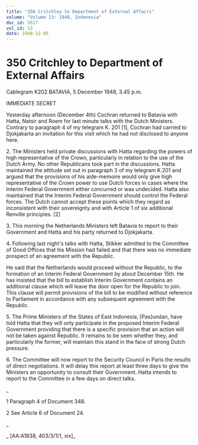 ```yaml
---
title: "350 Critchley to Department of External Affairs"
volume: "Volume 13: 1948, Indonesia"
doc_id: 5617
vol_id: 13
date: 1948-12-05
---
```


# 350 Critchley to Department of External Affairs

Cablegram K202 BATAVIA, 5 December 1948, 3.45 p.m.

IMMEDIATE SECRET

Yesterday afternoon (December 4th) Cochran returned to Batavia with Hatta, Natsir and Roem for last minute talks with the Dutch Ministers. Contrary to paragraph 4 of my telegram K. 201 [1], Cochran had carried to Djokjakarta an invitation for this visit which he had not disclosed to anyone here.

2\. The Ministers held private discussions with Hatta regarding the powers of high representative of the Crown, particularly in relation to the use of the Dutch Army. No other Republicans took part in the discussions. Hatta maintained the attitude set out in paragraph 3 of my telegram K.201 and argued that the provisions of his aide-memoire would only give high representative of the Crown power to use Dutch forces in cases where the Interim Federal Government either concurred or was undecided. Hatta also maintained that the Interim Federal Government should control the Federal forces. The Dutch cannot accept these points which they regard as inconsistent with their sovereignty and with Article 1 of six additional Renville principles. [2]

3\. This morning the Netherlands Ministers left Batavia to report to their Government and Hatta and his party returned to Djokjakarta.

4\. Following last night's talks with Hatta, Stikker admitted to the Committee of Good Offices that his Mission had failed and that there was no immediate prospect of an agreement with the Republic.

He said that the Netherlands would proceed without the Republic, to the formation of an Interim Federal Government by about December 15th. He has insisted that the bill to establish Interim Government contains an additional clause which will leave the door open for the Republic to join. This clause will permit provisions of the bill to be modified without reference to Parliament in accordance with any subsequent agreement with the Republic.

5\. The Prime Ministers of the States of East Indonesia, [Pas]undan, have told Hatta that they will only participate in the proposed Interim Federal Government providing that there is a specific provision that an action will not be taken against Republic. It remains to be seen whether they, and particularly the former, will maintain this stand in the face of strong Dutch pressure.

6\. The Committee will now report to the Security Council in Paris the results of direct negotiations. It will delay this report at least three days to give the Ministers an opportunity to consult their Government. Hatta intends to report to the Committee in a few days on direct talks.

_

1 Paragraph 4 of Document 348.

2 See Article 6 of Document 24.

_

_ [AA:A1838, 403/3/1/1, xix]_

